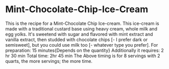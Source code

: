 # Mint-Chocolate-Chip-Ice-Cream
This is the recipe for a Mint-Chocolate Chip Ice-cream. This ice-cream is made with a traditional custard base using heavy cream, whole milk and egg yolks.
It's sweetend with sugar and flavored with mint extract and vanilla extract, then studded with chocolate chips [- I prefer dark or semisweet], but you could use milk too [- whatever type you prefer].
For preparation: 15 minutes{Depends on the quantity}
Additionally it requires: 2 hr 30 min
Total time: 2hr 45 min
The Above timing is for 8 servings with 2 quarts, the more servings; the more time.